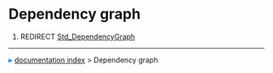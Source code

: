 # Dependency graph
1.  REDIRECT [Std_DependencyGraph](Std_DependencyGraph.md)



---
![](images/Right_arrow.png) [documentation index](../README.md) > Dependency graph
